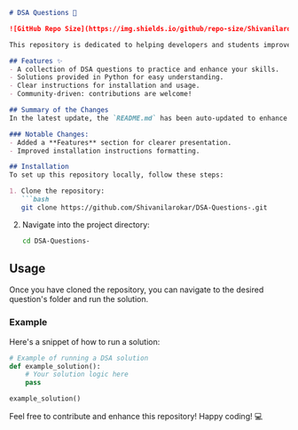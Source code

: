 ```markdown
# DSA Questions 🚀

![GitHub Repo Size](https://img.shields.io/github/repo-size/Shivanilarokar/DSA-Questions-) ![Contributors](https://img.shields.io/github/contributors/Shivanilarokar/DSA-Questions-) ![Issues](https://img.shields.io/github/issues/Shivanilarokar/DSA-Questions-)

This repository is dedicated to helping developers and students improve their skills in Data Structures and Algorithms (DSA) through a collection of curated questions and solutions.

## Features ✨
- A collection of DSA questions to practice and enhance your skills.
- Solutions provided in Python for easy understanding.
- Clear instructions for installation and usage.
- Community-driven: contributions are welcome!

## Summary of the Changes
In the latest update, the `README.md` has been auto-updated to enhance clarity and provide a more structured format. Key changes include:

### Notable Changes:
- Added a **Features** section for clearer presentation.
- Improved installation instructions formatting.

## Installation
To set up this repository locally, follow these steps:

1. Clone the repository:
   ```bash
   git clone https://github.com/Shivanilarokar/DSA-Questions-.git
   ```

2. Navigate into the project directory:
   ```bash
   cd DSA-Questions-
   ```

## Usage
Once you have cloned the repository, you can navigate to the desired question's folder and run the solution.

### Example
Here's a snippet of how to run a solution:

```python
# Example of running a DSA solution
def example_solution():
    # Your solution logic here
    pass

example_solution()
```

Feel free to contribute and enhance this repository! Happy coding! 💻
```